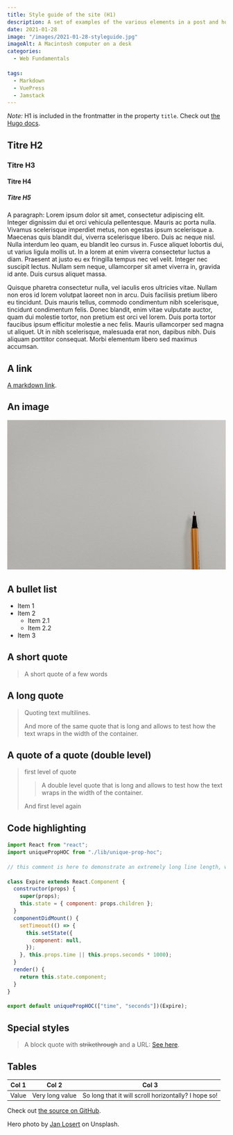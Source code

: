 ```yaml
---
title: Style guide of the site (H1)
description: A set of examples of the various elements in a post and how they will look
date: 2021-01-28
image: "/images/2021-01-28-styleguide.jpg"
imageAlt: A Macintosh computer on a desk
categories:
  - Web Fundamentals

tags:
  - Markdown
  - VuePress
  - Jamstack
---
```


_Note:_ H1 is included in the frontmatter in the property `title`. Check out [the Hugo docs](https://gohugo.io/content-management/front-matter/).

## Titre H2

### Titre H3

#### Titre H4

##### Titre H5

A paragraph: Lorem ipsum dolor sit amet, consectetur adipiscing elit. Integer dignissim dui et orci vehicula pellentesque. Mauris ac porta nulla. Vivamus scelerisque imperdiet metus, non egestas ipsum scelerisque a. Maecenas quis blandit dui, viverra scelerisque libero. Duis ac neque nisl. Nulla interdum leo quam, eu blandit leo cursus in. Fusce aliquet lobortis dui, ut varius ligula mollis ut. In a lorem at enim viverra consectetur luctus a diam. Praesent at justo eu ex fringilla tempus nec vel velit. Integer nec suscipit lectus. Nullam sem neque, ullamcorper sit amet viverra in, gravida id ante. Duis cursus aliquet massa.

Quisque pharetra consectetur nulla, vel iaculis eros ultricies vitae. Nullam non eros id lorem volutpat laoreet non in arcu. Duis facilisis pretium libero eu tincidunt. Duis mauris tellus, commodo condimentum nibh scelerisque, tincidunt condimentum felis. Donec blandit, enim vitae vulputate auctor, quam dui molestie tortor, non pretium est orci vel lorem. Duis porta tortor faucibus ipsum efficitur molestie a nec felis. Mauris ullamcorper sed magna ut aliquet. Ut in nibh scelerisque, malesuada erat non, dapibus nibh. Duis aliquam porttitor consequat. Morbi elementum libero sed maximus accumsan.

## A link

[A markdown link](https://iamjeremie.me/).

## An image

![An image](/images/default.jpg)

## A bullet list

- Item 1
- Item 2
  - Item 2.1
  - Item 2.2
- Item 3

## A short quote

> A short quote of a few words

## A long quote

> Quoting text multilines.
>
> And more of the same quote that is long and allows to test how the text wraps in the width of the container.

## A quote of a quote (double level)

> first level of quote
>
> > A double level quote that is long and allows to test how the text wraps in the width of the container.
>
> And first level again

## Code highlighting

```js
import React from "react";
import uniquePropHOC from "./lib/unique-prop-hoc";

// this comment is here to demonstrate an extremely long line length, well beyond what you should probably allow in your own code, though sometimes you'll be highlighting code you can't refactor, which is unfortunate but should be handled gracefully

class Expire extends React.Component {
  constructor(props) {
    super(props);
    this.state = { component: props.children };
  }
  componentDidMount() {
    setTimeout(() => {
      this.setState({
        component: null,
      });
    }, this.props.time || this.props.seconds * 1000);
  }
  render() {
    return this.state.component;
  }
}

export default uniquePropHOC(["time", "seconds"])(Expire);
```

## Special styles

> A block quote with ~~strikethrough~~ and a URL: [See here](https://reactjs.org).

## Tables

| Col 1 | Col 2           | Col 3                                                |
| ----- | --------------- | ---------------------------------------------------- |
| Value | Very long value | So long that it will scroll horizontally? I hope so! |

Check out [the source on GitHub](https://github.com/JeremieLitzler/iamjeremie.me-with-hugo-theme-stack/blob/main/docs/posts/2021-01-28-styleguide/index.md).

Hero photo by [Jan Losert](https://unsplash.com/@janlosert?utm_source=unsplash&utm_medium=referral&utm_content=creditCopyText) on Unsplash.
